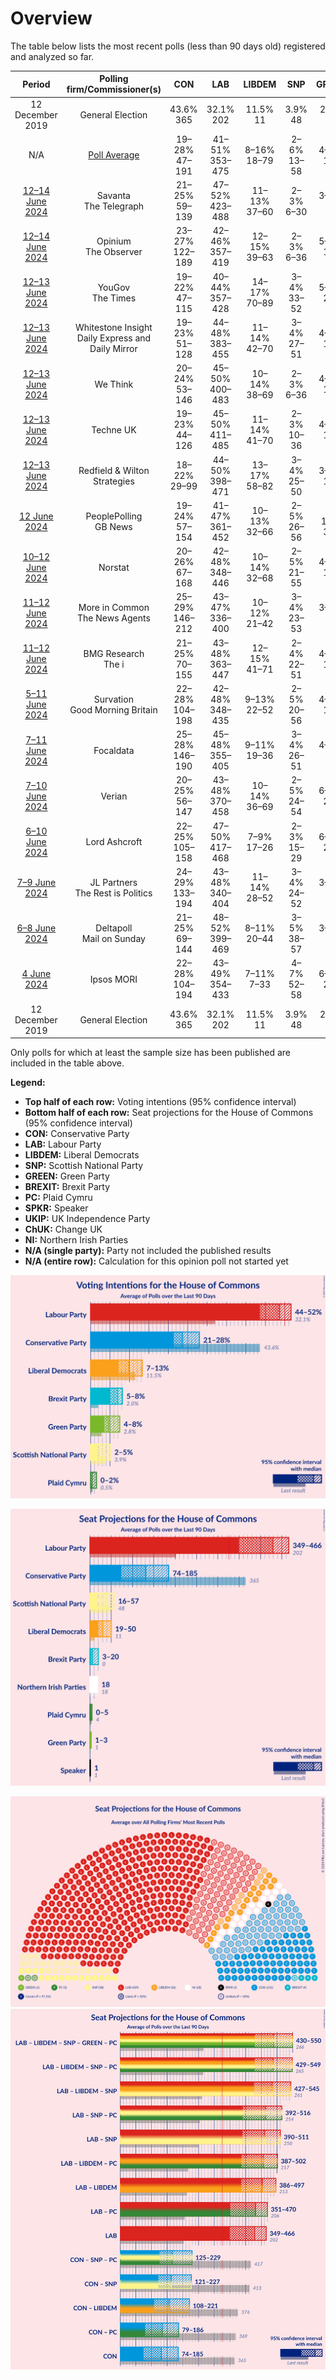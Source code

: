 # Overview

The table below lists the most recent polls (less than 90 days old) registered and analyzed so far.

| Period     | Polling firm/Commissioner(s) | CON | LAB | LIBDEM | SNP | GREEN | BREXIT | PC | SPKR | UKIP | ChUK | NI |
|:----------:|:----------------------------:|:--:|:--:|:--:|:--:|:--:|:--:|:--:|:--:|:--:|:--:|:--:|
| 12 December 2019 | General Election | 43.6% <br> 365 | 32.1% <br> 202 | 11.5% <br> 11 | 3.9% <br> 48 | 2.8% <br> 1 | 2.0% <br> 0 | 0.5% <br> 4 | 0.1% <br> 1 | 0.1% <br> 0 | 0.0% <br> 0 | 0.0% <br> 18 |
| N/A | [Poll Average](average.html) | 19–28% <br> 47–191 | 41–51% <br> 353–475 | 8–16% <br> 18–79 | 2–6% <br> 13–58 | 4–8% <br> 1–3 | 4–10% <br> 2–26 | 0–2% <br> 0–6 | N/A <br> 1 | 0% <br> 0 | N/A <br> N/A | N/A <br> 18 |
| [12–14 June 2024](2024-06-14-Savanta.html) | Savanta <br> The Telegraph | 21–25% <br> 59–139 | 47–52% <br> 423–488 | 11–13% <br> 37–60 | 2–3% <br> 6–30 | 3–5% <br> 1 | 5–7% <br> 3–10 | N/A <br> N/A | N/A <br> 1 | N/A <br> N/A | N/A <br> N/A | N/A <br> 18 |
| [12–14 June 2024](2024-06-14-Opinium.html) | Opinium <br> The Observer | 23–27% <br> 122–189 | 42–46% <br> 357–419 | 12–15% <br> 39–63 | 2–3% <br> 6–36 | 5–7% <br> 1–3 | 6–8% <br> 4–20 | N/A <br> N/A | N/A <br> 1 | N/A <br> N/A | N/A <br> N/A | N/A <br> 18 |
| [12–13 June 2024](2024-06-13-YouGov.html) | YouGov <br> The Times | 19–22% <br> 47–115 | 40–44% <br> 357–428 | 14–17% <br> 70–89 | 3–4% <br> 33–52 | 5–7% <br> 2–3 | 8–11% <br> 20–31 | 1–2% <br> 5–6 | N/A <br> 1 | N/A <br> N/A | N/A <br> N/A | N/A <br> 18 |
| [12–13 June 2024](2024-06-13-WhitestoneInsight.html) | Whitestone Insight <br> Daily Express and Daily Mirror | 19–23% <br> 51–128 | 44–48% <br> 383–455 | 11–14% <br> 42–70 | 3–4% <br> 27–51 | 4–6% <br> 1–3 | 7–10% <br> 12–21 | 1–2% <br> 4–6 | N/A <br> 1 | N/A <br> N/A | N/A <br> N/A | N/A <br> 18 |
| [12–13 June 2024](2024-06-13-WeThink.html) | We Think | 20–24% <br> 53–146 | 45–50% <br> 400–483 | 10–14% <br> 38–69 | 2–3% <br> 6–36 | 4–7% <br> 1–3 | 5–8% <br> 3–19 | 1–2% <br> 4–6 | N/A <br> 1 | N/A <br> N/A | N/A <br> N/A | N/A <br> 18 |
| [12–13 June 2024](2024-06-13-TechneUK.html) | Techne UK | 19–23% <br> 44–126 | 45–50% <br> 411–485 | 11–14% <br> 41–70 | 2–3% <br> 10–36 | 4–7% <br> 1–3 | 7–9% <br> 4–20 | N/A <br> N/A | N/A <br> 1 | N/A <br> N/A | N/A <br> N/A | N/A <br> 18 |
| [12–13 June 2024](2024-06-13-RedfieldWiltonStrategies.html) | Redfield & Wilton Strategies | 18–22% <br> 29–99 | 44–50% <br> 398–471 | 13–17% <br> 58–82 | 3–4% <br> 25–50 | 3–6% <br> 1–2 | 7–10% <br> 6–22 | N/A <br> N/A | N/A <br> 1 | N/A <br> N/A | N/A <br> N/A | N/A <br> 18 |
| [12 June 2024](2024-06-12-PeoplePolling.html) | PeoplePolling <br> GB News | 19–24% <br> 57–154 | 41–47% <br> 361–452 | 10–13% <br> 32–66 | 2–5% <br> 26–56 | 6–10% <br> 3–5 | 7–10% <br> 12–27 | N/A <br> N/A | N/A <br> 1 | N/A <br> N/A | N/A <br> N/A | N/A <br> 18 |
| [10–12 June 2024](2024-06-12-Norstat.html) | Norstat | 20–26% <br> 67–168 | 42–48% <br> 348–446 | 10–14% <br> 32–68 | 2–5% <br> 21–55 | 4–7% <br> 1–3 | 7–10% <br> 5–26 | 1–2% <br> 4–7 | N/A <br> 1 | N/A <br> N/A | N/A <br> N/A | N/A <br> 18 |
| [11–12 June 2024](2024-06-12-MoreinCommon.html) | More in Common <br> The News Agents | 25–29% <br> 146–212 | 43–47% <br> 336–400 | 10–12% <br> 21–42 | 3–4% <br> 23–53 | 3–5% <br> 1 | 5–7% <br> 3–16 | 1–2% <br> 4–6 | N/A <br> 1 | N/A <br> N/A | N/A <br> N/A | N/A <br> 18 |
| [11–12 June 2024](2024-06-12-BMGResearch.html) | BMG Research <br> The i | 21–25% <br> 70–155 | 43–48% <br> 363–447 | 12–15% <br> 41–71 | 2–4% <br> 22–51 | 4–6% <br> 1–3 | 6–8% <br> 3–20 | 1–2% <br> 4–6 | N/A <br> 1 | N/A <br> N/A | N/A <br> N/A | N/A <br> 18 |
| [5–11 June 2024](2024-06-11-Survation.html) | Survation <br> Good Morning Britain | 22–28% <br> 104–198 | 42–48% <br> 348–435 | 9–13% <br> 22–52 | 2–5% <br> 20–56 | 4–7% <br> 1–3 | 4–7% <br> 3–16 | 0–1% <br> 0–5 | N/A <br> 1 | N/A <br> N/A | N/A <br> N/A | N/A <br> 18 |
| [7–11 June 2024](2024-06-11-Focaldata.html) | Focaldata | 25–28% <br> 146–190 | 45–48% <br> 355–405 | 9–11% <br> 19–36 | 3–4% <br> 26–51 | 4–5% <br> 1 | 6–8% <br> 4–19 | N/A <br> N/A | N/A <br> 1 | N/A <br> N/A | N/A <br> N/A | N/A <br> 18 |
| [7–10 June 2024](2024-06-10-Verian.html) | Verian | 20–25% <br> 56–147 | 43–48% <br> 370–458 | 10–14% <br> 36–69 | 2–5% <br> 24–54 | 6–9% <br> 2–3 | 6–9% <br> 4–21 | 1–2% <br> 4–7 | N/A <br> 1 | 0% <br> 0 | N/A <br> N/A | N/A <br> 18 |
| [6–10 June 2024](2024-06-10-LordAshcroft.html) | Lord Ashcroft | 22–25% <br> 105–158 | 47–50% <br> 417–468 | 7–9% <br> 17–26 | 2–3% <br> 15–29 | 6–8% <br> 2–3 | 7–8% <br> 4–16 | 0% <br> 0–3 | N/A <br> 1 | N/A <br> N/A | N/A <br> N/A | N/A <br> 18 |
| [7–9 June 2024](2024-06-09-JLPartners.html) | JL Partners <br> The Rest is Politics | 24–29% <br> 133–194 | 43–48% <br> 340–404 | 11–14% <br> 28–52 | 3–4% <br> 24–52 | 3–5% <br> 1 | 6–9% <br> 4–21 | 0–1% <br> 0–4 | N/A <br> 1 | N/A <br> N/A | N/A <br> N/A | N/A <br> 18 |
| [6–8 June 2024](2024-06-08-Deltapoll.html) | Deltapoll <br> Mail on Sunday | 21–25% <br> 69–144 | 48–52% <br> 399–469 | 8–11% <br> 20–44 | 3–5% <br> 38–57 | 3–5% <br> 1 | 5–7% <br> 3–5 | 1–2% <br> 4–5 | N/A <br> 1 | N/A <br> N/A | N/A <br> N/A | N/A <br> 18 |
| [4 June 2024](2024-06-04-IpsosMORI.html) | Ipsos MORI | 22–28% <br> 104–194 | 43–49% <br> 354–433 | 7–11% <br> 7–33 | 4–7% <br> 52–58 | 6–9% <br> 2–4 | 3–6% <br> 0–4 | 1–2% <br> 4–7 | N/A <br> 1 | N/A <br> N/A | N/A <br> N/A | N/A <br> 18 |
| 12 December 2019 | General Election | 43.6% <br> 365 | 32.1% <br> 202 | 11.5% <br> 11 | 3.9% <br> 48 | 2.8% <br> 1 | 2.0% <br> 0 | 0.5% <br> 4 | 0.1% <br> 1 | 0.1% <br> 0 | 0.0% <br> 0 | 0.0% <br> 18 |

Only polls for which at least the sample size has been published are included in the table above.

**Legend:**
+ **Top half of each row:** Voting intentions (95% confidence interval)
+ **Bottom half of each row:** Seat projections for the House of Commons (95% confidence interval)
+ **CON:** Conservative Party
+ **LAB:** Labour Party
+ **LIBDEM:** Liberal Democrats
+ **SNP:** Scottish National Party
+ **GREEN:** Green Party
+ **BREXIT:** Brexit Party
+ **PC:** Plaid Cymru
+ **SPKR:** Speaker
+ **UKIP:** UK Independence Party
+ **ChUK:** Change UK
+ **NI:** Northern Irish Parties
+ **N/A (single party):** Party not included the published results
+ **N/A (entire row):** Calculation for this opinion poll not started yet


![Graph with voting intentions not yet produced](average.png "Voting Intentions")

![Graph with seats not yet produced](average-seats.png "Seats")

![Graph with seating plan not yet produced](average-seating-plan.png "Seating Plan")
![Graph with coalitions seats not yet produced](average-coalitions-seats.png "Coalitions Seats")
